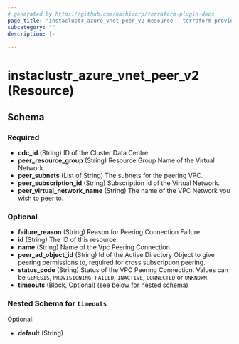```yaml
---
# generated by https://github.com/hashicorp/terraform-plugin-docs
page_title: "instaclustr_azure_vnet_peer_v2 Resource - terraform-provider-instaclustr"
subcategory: ""
description: |-
  
---
```


# instaclustr_azure_vnet_peer_v2 (Resource)





<!-- schema generated by tfplugindocs -->
## Schema

### Required

- **cdc_id** (String) ID of the Cluster Data Centre.
- **peer_resource_group** (String) Resource Group Name of the Virtual Network.
- **peer_subnets** (List of String) The subnets for the peering VPC.
- **peer_subscription_id** (String) Subscription Id of the Virtual Network.
- **peer_virtual_network_name** (String) The name of the VPC Network you wish to peer to.

### Optional

- **failure_reason** (String) Reason for Peering Connection Failure.
- **id** (String) The ID of this resource.
- **name** (String) Name of the Vpc Peering Connection.
- **peer_ad_object_id** (String) Id of the Active Directory Object to give peering permissions to, required for cross subscription peering.
- **status_code** (String) Status of the VPC Peering Connection. Values can be `GENESIS`, `PROVISIONING`, `FAILED`, `INACTIVE`, `CONNECTED` or `UNKNOWN`.
- **timeouts** (Block, Optional) (see [below for nested schema](#nestedblock--timeouts))

<a id="nestedblock--timeouts"></a>
### Nested Schema for `timeouts`

Optional:

- **default** (String)


